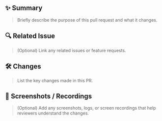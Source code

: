 ## ✨ Summary
> Briefly describe the purpose of this pull request and what it changes.



## 🔍 Related Issue
> (Optional) Link any related issues or feature requests.



## 🛠 Changes
> List the key changes made in this PR.



## 📸 Screenshots / Recordings
> (Optional) Add any screenshots, logs, or screen recordings that help reviewers understand the changes.


